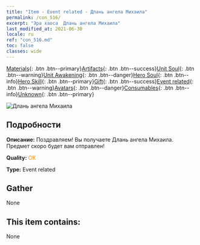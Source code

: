 ```yaml
---
title: "Item - Event related - Длань ангела Михаила"
permalink: /con_516/
excerpt: "Эра хаоса  Длань ангела Михаила"
last_modified_at: 2021-06-30
locale: ru
ref: "con_516.md"
toc: false
classes: wide
---
```

 [Materials](/ItemsRU/){: .btn .btn--primary}[Artifacts](/ItemsRU/Artifacts/){: .btn .btn--success}[Unit Soul](/ItemsRU/UnitSoul/){: .btn .btn--warning}[Unit Awakening](/ItemsRU/UnitAwakening/){: .btn .btn--danger}[Hero Soul](/ItemsRU/HeroSoul/){: .btn .btn--info}[Hero Skill](/ItemsRU/HeroSkill/){: .btn .btn--primary}[Gift](/ItemsRU/Gift/){: .btn .btn--success}[Event related](/ItemsRU/Events/){: .btn .btn--warning}[Avatars](/ItemsRU/Avatars/){: .btn .btn--danger}[Consumables](/ItemsRU/Consumables/){: .btn .btn--info}[Unknown](/ItemsRU/Unknown/){: .btn .btn--primary}

 ![Длань ангела Михаила](/images/t/i_10007.png)

## Подробности
 **Описание:** Поздравляем! Вы получаете Длань ангела Михаила. Предмет скоро будет вам отправлен!

 **Quality:** <span style="color: #FF8C00">OK</span>

 **Type:** Event related

## Gather

  None

## This item contains:

  None

